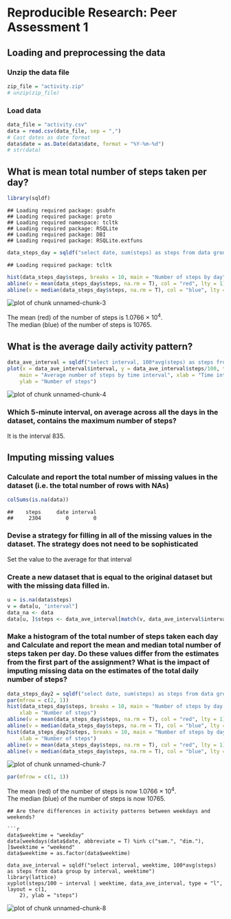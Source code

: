 # Reproducible Research: Peer Assessment 1

## Loading and preprocessing the data
### Unzip the data file

```r
zip_file = "activity.zip"
# unzip(zip_file)
```

### Load data

```r
data_file = "activity.csv"
data = read.csv(data_file, sep = ",")
# Cast dates as date format
data$date = as.Date(data$date, format = "%Y-%m-%d")
# str(data)
```

## What is mean total number of steps taken per day?

```r
library(sqldf)
```

```
## Loading required package: gsubfn
## Loading required package: proto
## Loading required namespace: tcltk
## Loading required package: RSQLite
## Loading required package: DBI
## Loading required package: RSQLite.extfuns
```

```r
data_steps_day = sqldf("select date, sum(steps) as steps from data group by date")
```

```
## Loading required package: tcltk
```

```r
hist(data_steps_day$steps, breaks = 10, main = "Number of steps by day", xlab = "Number of steps")
abline(v = mean(data_steps_day$steps, na.rm = T), col = "red", lty = 1)
abline(v = median(data_steps_day$steps, na.rm = T), col = "blue", lty = 9)
```

![plot of chunk unnamed-chunk-3](figure/unnamed-chunk-3.png) 


The mean (red) of the number of steps is 1.0766 &times; 10<sup>4</sup>.  
The median (blue) of the number of steps is 10765.

## What is the average daily activity pattern?

```r
data_ave_interval = sqldf("select interval, 100*avg(steps) as steps from data group by interval")
plot(x = data_ave_interval$interval, y = data_ave_interval$steps/100, type = "l", 
    main = "Average number of steps by time interval", xlab = "Time interval", 
    ylab = "Number of steps")
```

![plot of chunk unnamed-chunk-4](figure/unnamed-chunk-4.png) 

### Which 5-minute interval, on average across all the days in the dataset, contains the maximum number of steps?
It is the interval 835.

## Imputing missing values
### Calculate and report the total number of missing values in the dataset (i.e. the total number of rows with NAs)

```r
colSums(is.na(data))
```

```
##    steps     date interval 
##     2304        0        0
```


### Devise a strategy for filling in all of the missing values in the dataset. The strategy does not need to be sophisticated
Set the value to the average for that interval

### Create a new dataset that is equal to the original dataset but with the missing data filled in.

```r
u = is.na(data$steps)
v = data[u, "interval"]
data_na <- data
data[u, ]$steps <- data_ave_interval[match(v, data_ave_interval$interval), "steps"]/100
```

### Make a histogram of the total number of steps taken each day and Calculate and report the mean and median total number of steps taken per day. Do these values differ from the estimates from the first part of the assignment? What is the impact of imputing missing data on the estimates of the total daily number of steps?

```r
data_steps_day2 = sqldf("select date, sum(steps) as steps from data group by date")
par(mfrow = c(2, 1))
hist(data_steps_day$steps, breaks = 10, main = "Number of steps by day (with NAs)", 
    xlab = "Number of steps")
abline(v = mean(data_steps_day$steps, na.rm = T), col = "red", lty = 1)
abline(v = median(data_steps_day$steps, na.rm = T), col = "blue", lty = 9)
hist(data_steps_day2$steps, breaks = 10, main = "Number of steps by day (without NAs", 
    xlab = "Number of steps")
abline(v = mean(data_steps_day$steps, na.rm = T), col = "red", lty = 1)
abline(v = median(data_steps_day$steps, na.rm = T), col = "blue", lty = 9)
```

![plot of chunk unnamed-chunk-7](figure/unnamed-chunk-7.png) 

```r
par(mfrow = c(1, 1))
```


The mean (red) of the number of steps is now 1.0766 &times; 10<sup>4</sup>.  
The median (blue) of the number of steps is now 10765.
```
## Are there differences in activity patterns between weekdays and weekends?

```r
data$weektime = "weekday"
data[weekdays(data$date, abbreviate = T) %in% c("sam.", "dim."), ]$weektime = "weekend"
data$weektime = as.factor(data$weektime)

data_ave_interval = sqldf("select interval, weektime, 100*avg(steps) as steps from data group by interval, weektime")
library(lattice)
xyplot(steps/100 ~ interval | weektime, data_ave_interval, type = "l", layout = c(1, 
    2), ylab = "steps")
```

![plot of chunk unnamed-chunk-8](figure/unnamed-chunk-8.png) 

